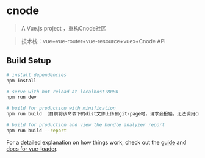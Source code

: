 # cnode

> A Vue.js project ，重构Cnode社区

> 技术栈：vue+vue-router+vue-resource+vuex+Cnode API

## Build Setup

``` bash
# install dependencies
npm install

# serve with hot reload at localhost:8080
npm run dev

# build for production with minification
npm run build （目前将该命令下的dist文件上传到git-page时，请求会报错，无法调用cnodeAPI）

# build for production and view the bundle analyzer report
npm run build --report
```

For a detailed explanation on how things work, check out the [guide](http://vuejs-templates.github.io/webpack/) and [docs for vue-loader](http://vuejs.github.io/vue-loader).

